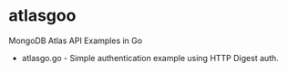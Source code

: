 # atlasgoo
MongoDB Atlas API Examples in Go
* atlasgo.go - Simple authentication example using HTTP Digest auth.
